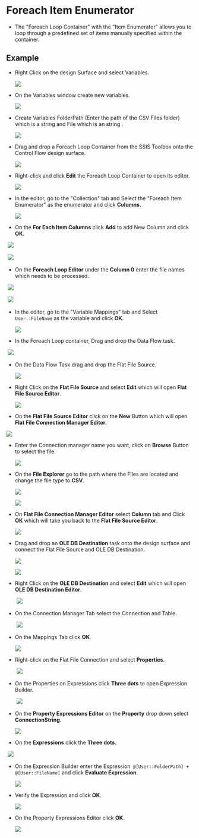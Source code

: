 # Foreach Item Enumerator

- The "Foreach Loop Container" with the "Item Enumerator" allows you to loop through a predefined set of items manually specified within the container. 

## Example 

* Right Click on the design Surface and select Variables.

  

   ![](/images/item_enumeration/image-1.png)

  

* On the Variables window create new variables.

  

  ![](/images/item_enumeration/image-2.png)

  

* Create Variables FolderPath (Enter the path of the CSV Files folder) which is a string and File which is an string .

  

  ![](/images/item_enumeration/image-4.png)

  

* Drag and drop a Foreach Loop Container from the SSIS Toolbox onto the Control Flow design surface.

  

  ![](/images/item_enumeration/image-5.png)

  

* Right-click  and click **Edit** the Foreach Loop Container to open its editor.

  

  ![](/images/item_enumeration/image-6.png)

  

* In the editor, go to the "Collection" tab and Select the "Foreach Item Enumerator" as the enumerator and click **Columns**.

  

  ![](/images/item_enumeration/image-7.png)

  

* On the **For Each Item Columns** click **Add** to add New Column and click **OK**.

  

​		![](/images/item_enumeration/image-8.png)

​		![](/images/item_enumeration/image-9.png)



* On the **Foreach Loop Editor** under the **Column 0** enter the file names which needs to be processed.

  

​       ![](/images/item_enumeration/image-10.png)

​       ![](/images/item_enumeration/image-11.png)



* In the editor, go to the "Variable Mappings" tab and Select  `User::FileName` as the variable and click **OK**.

  

  ![](/images/item_enumeration/image-12.png)

  

* In the Foreach Loop container, Drag and drop the Data Flow task.

  

​       ![](/images/item_enumeration/image-13.png)



* On the Data Flow Task drag and drop the Flat File Source.

  

  ![](/images/item_enumeration/image-14.png)



* Right Click on the **Flat File Source** and select **Edit** which will open **Flat File Source Editor**.

  

  ![](/images/item_enumeration/image-15.png)



*  On the **Flat File Source Editor** click on the **New** Button which will open **Flat File Connection Manager Editor**.

  

  ![](/images/item_enumeration/image-16.png)



* Enter the Connection manager name you want, click on **Browse** Button to select the file.

  

  ![](/images/item_enumeration/image-17.png)



* On the **File Explorer** go to the path where the Files are located and change the file type to **CSV**.

  

  ![](/images/item_enumeration/image-18.png)

  

  ![](/images/item_enumeration/image-19.png)



* On **Flat File Connection Manager Editor**  select **Column** tab and Click **OK** which will take you back to the **Flat File Source Editor**.

  

    ![](/images/item_enumeration/image-20.png)



* Drag and drop an **OLE DB Destination** task onto the design surface and connect the Flat File Source and OLE DB Destination.

  

    ![](/images/item_enumeration/image-21.png)

  

    ![](/images/item_enumeration/image-22.png)

  

* Right Click on the **OLE DB Destination** and select **Edit** which will open **OLE DB Destination Editor**.

  

  ​    ![](/images/item_enumeration/image-23.png)

  

* On the Connection Manager Tab select the Connection and Table.

  

  ​    ![](/images/item_enumeration/image-24.png)



* On the Mappings Tab click **OK**.

  

     ![](/images/item_enumeration/image-25.png)



* Right-click on the Flat File Connection and select **Properties**.

  

  ​    ![](/images/item_enumeration/image-26.png)

  

* On the Properties on Expressions click **Three dots** to open Expression Builder.

  

  ​    ![](/images/item_enumeration/image-27.png)

  

* On the **Property Expressions Editor** on the **Property** drop down select **ConnectionString**.

  

  ![](/images/incremental_file_load/image-38.png)

  

* On the **Expressions** click the **Three dots**.

  

​       ![](/images/incremental_file_load/image-39.png)



* On the Expression Builder enter the Expression` @[User::FolderPath] + @[User::FileName]` and click **Evaluate Expression**.

  

  ![](/images/item_enumeration/image-28.png)

  

* Verify the Expression and click **OK**.

  

  ![](/images/item_enumeration/image-29.png)

  

* On the Property Expressions Editor click **OK**.

  

  ![](/images/item_enumeration/image-30.png)

